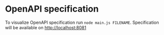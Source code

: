 # OpenAPI specification

To visualize OpenAPI specification run `node main.js FILENAME`. Specification will be available on [http://localhost:8081](http://localhost:8081)
